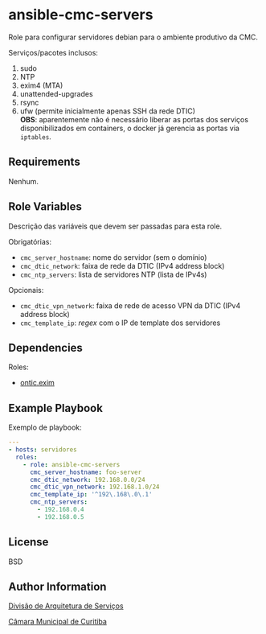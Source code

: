 ansible-cmc-servers
===================

Role para configurar servidores debian para o ambiente produtivo da CMC.

Serviços/pacotes inclusos:
1. sudo
1. NTP
1. exim4 (MTA)
1. unattended-upgrades
1. rsync
1. ufw (permite inicialmente apenas SSH da rede DTIC)  
   **OBS**: aparentemente não é necessário liberar as portas dos serviços
   disponibilizados em containers, o docker já gerencia as portas via
   `iptables`.

Requirements
------------

Nenhum.
<!-- Any pre-requisites that may not be covered by Ansible itself or the role should be mentioned here. For instance, if the role uses the EC2 module, it may be a good idea to mention in this section that the boto package is required. -->

Role Variables
--------------

Descrição das variáveis que devem ser passadas para esta role.

Obrigatórias:
- `cmc_server_hostname`: nome do servidor (sem o domínio)
- `cmc_dtic_network`: faixa de rede da DTIC (IPv4 address block)
- `cmc_ntp_servers`: lista de servidores NTP (lista de IPv4s)

Opcionais:
- `cmc_dtic_vpn_network`: faixa de rede de acesso VPN da DTIC (IPv4 address block)
- `cmc_template_ip`: _regex_ com o IP de template dos servidores

<!-- A description of the settable variables for this role should go here, including any variables that are in defaults/main.yml, vars/main.yml, and any variables that can/should be set via parameters to the role. Any variables that are read from other roles and/or the global scope (ie. hostvars, group vars, etc.) should be mentioned here as well. -->

Dependencies
------------

Roles:
- [ontic.exim](https://galaxy.ansible.com/ontic/exim)
<!-- A list of other roles hosted on Galaxy should go here, plus any details in regards to parameters that may need to be set for other roles, or variables that are used from other roles. -->

Example Playbook
----------------

<!-- Including an example of how to use your role (for instance, with variables passed in as parameters) is always nice for users too: -->
Exemplo de playbook:

```yaml
---
- hosts: servidores
  roles:
    - role: ansible-cmc-servers
      cmc_server_hostname: foo-server
      cmc_dtic_network: 192.168.0.0/24
      cmc_dtic_vpn_network: 192.168.1.0/24
      cmc_template_ip: '^192\.168\.0\.1'
      cmc_ntp_servers:
        - 192.168.0.4
        - 192.168.0.5
```

License
-------

BSD

Author Information
------------------

[Divisão de Arquitetura de Serviços](mailto:arquitetura-ti@cmc.pr.gov.br)

[Câmara Municipal de Curitiba](https://cmc.pr.gov.br)
<!-- An optional section for the role authors to include contact information, or a website (HTML is not allowed). -->
